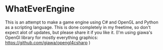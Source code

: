 # WhatEverEngine
This is an attempt to make a game engine using C# and OpenGL and Python as a scripting language. This is done completely in my freetime, so don't expect alot of updates, but please share it if you like it. (I'm using giawa's OpenGl library for mostly everything graphics: https://github.com/giawa/opengl4csharp )
 
